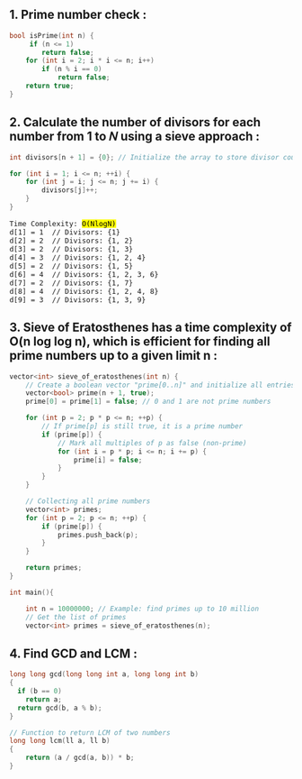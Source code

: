 ## 1. Prime number check :
```cpp
bool isPrime(int n) {
     if (n <= 1)
        return false;
    for (int i = 2; i * i <= n; i++)
        if (n % i == 0)
            return false;
    return true;
}
```

## 2. Calculate the  number of divisors for each number from 1 to 𝑁 using a sieve approach :
```cpp
int divisors[n + 1] = {0}; // Initialize the array to store divisor counts with 0s

for (int i = 1; i <= n; ++i) {
    for (int j = i; j <= n; j += i) {
        divisors[j]++;
    }
}
```
<pre style="font-size: 0.9em;">
Time Complexity: <mark>O(NlogN)</mark>
d[1] = 1  // Divisors: {1}
d[2] = 2  // Divisors: {1, 2}
d[3] = 2  // Divisors: {1, 3}
d[4] = 3  // Divisors: {1, 2, 4}
d[5] = 2  // Divisors: {1, 5}
d[6] = 4  // Divisors: {1, 2, 3, 6}
d[7] = 2  // Divisors: {1, 7}
d[8] = 4  // Divisors: {1, 2, 4, 8}
d[9] = 3  // Divisors: {1, 3, 9}
</pre>

## 3. Sieve of Eratosthenes has a time complexity of O(n log log n), which is efficient for finding all prime numbers up to a given limit n :

```cpp
vector<int> sieve_of_eratosthenes(int n) {
    // Create a boolean vector "prime[0..n]" and initialize all entries as true.
    vector<bool> prime(n + 1, true);
    prime[0] = prime[1] = false; // 0 and 1 are not prime numbers

    for (int p = 2; p * p <= n; ++p) {
        // If prime[p] is still true, it is a prime number
        if (prime[p]) {
            // Mark all multiples of p as false (non-prime)
            for (int i = p * p; i <= n; i += p) {
                prime[i] = false;
            }
        }
    }

    // Collecting all prime numbers
    vector<int> primes;
    for (int p = 2; p <= n; ++p) {
        if (prime[p]) {
            primes.push_back(p);
        }
    }

    return primes;
}
```
```cpp
int main(){

    int n = 10000000; // Example: find primes up to 10 million
    // Get the list of primes
    vector<int> primes = sieve_of_eratosthenes(n);

```
## 4. Find GCD and LCM :
```cpp
long long gcd(long long int a, long long int b)
{
  if (b == 0)
    return a;
  return gcd(b, a % b);
}

// Function to return LCM of two numbers 
long long lcm(ll a, ll b)
{
    return (a / gcd(a, b)) * b;
}
```